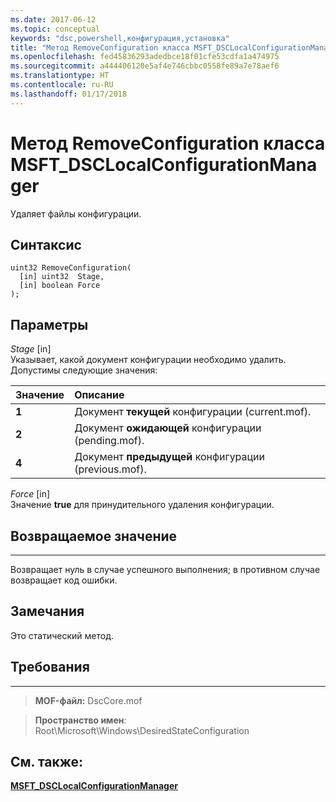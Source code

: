 ```yaml
---
ms.date: 2017-06-12
ms.topic: conceptual
keywords: "dsc,powershell,конфигурация,установка"
title: "Метод RemoveConfiguration класса MSFT_DSCLocalConfigurationManager"
ms.openlocfilehash: fed45836293adedbce18f01cfe53cdfa1a474975
ms.sourcegitcommit: a444406120e5af4e746cbbc0558fe89a7e78aef6
ms.translationtype: HT
ms.contentlocale: ru-RU
ms.lasthandoff: 01/17/2018
---
```

# <a name="removeconfiguration-method-of-the-msftdsclocalconfigurationmanager-class"></a>Метод RemoveConfiguration класса MSFT_DSCLocalConfigurationManager

Удаляет файлы конфигурации.

<a name="syntax"></a>Синтаксис
------

```mof
uint32 RemoveConfiguration(
  [in] uint32  Stage,
  [in] boolean Force
);
```

<a name="parameters"></a>Параметры
----------

*Stage* \[in\]  
Указывает, какой документ конфигурации необходимо удалить. Допустимы следующие значения:

|Значение |Описание |
|:--- |:---|
|**1** | Документ **текущей** конфигурации (current.mof). |
|**2** | Документ **ожидающей** конфигурации (pending.mof).  |
|**4** | Документ **предыдущей** конфигурации (previous.mof). |

*Force* \[in\]  
Значение **true** для принудительного удаления конфигурации.

## <a name="return-value"></a>Возвращаемое значение
------------

Возвращает нуль в случае успешного выполнения; в противном случае возвращает код ошибки.

## <a name="remarks"></a>Замечания

Это статический метод.

## <a name="requirements"></a>Требования
------------
>**MOF-файл:** DscCore.mof

>**Пространство имен**: Root\Microsoft\Windows\DesiredStateConfiguration


## <a name="see-also"></a>См. также:


[**MSFT_DSCLocalConfigurationManager**](msft-dsclocalconfigurationmanager.md)


 

 



